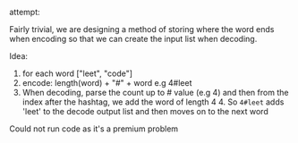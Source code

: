 attempt:

Fairly trivial, we are designing a method of storing where the word ends when encoding so that we can create the input list when decoding.

Idea:

1. for each word ["leet", "code"]
2. encode: length(word) + "#" + word e.g 4#leet
3. When decoding, parse the count up to # value (e.g 4) and then from the index after the hashtag, we add the word of length 4
   4. So `4#leet` adds 'leet' to the decode output list and then moves on to the next word




Could not run code as it's a premium problem